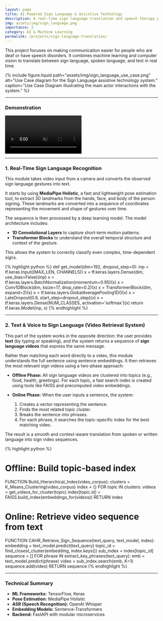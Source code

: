 ```yaml
---
layout: page
title: AI-Powered Sign Language & Assistive Technology
description: A real-time sign language translation and speech therapy platform.
img: assets/img/sign_language.png
importance: 2
category: AI & Machine Learning
permalink: /projects/sign-language-translation/
---
```


This project focuses on making communication easier for people who are deaf or have speech disorders. It combines machine learning and computer vision to translate between sign language, spoken language, and text in real time.

{% include figure.liquid
  path="assets/img/sign_language_use_case.png"
  alt="Use Case diagram for the Sign Language assistive technology system."
  caption="Use Case Diagram illustrating the main actor interactions with the system."
%}



---

### Demonstration

<video width="50%" controls muted loop playsinline>
  <source src="{{ '/assets/video/sign_language_demo.mp4' | relative_url }}" type="video/mp4">
  Your browser does not support the video tag.
</video>

---

### 1. Real-Time Sign Language Recognition

This module takes video input from a camera and converts the observed sign language gestures into text.

It starts by using **MediaPipe Holistic**, a fast and lightweight pose estimation tool, to extract 3D landmarks from the hands, face, and body of the person signing. These landmarks are converted into a sequence of coordinates representing the movement and shape of gestures over time.

The sequence is then processed by a deep learning model. The model architecture includes:

- **1D Convolutional Layers** to capture short-term motion patterns.
- **Transformer Blocks** to understand the overall temporal structure and context of the gesture.

This allows the system to correctly classify even complex, time-dependent signs.

{% highlight python %}
def get_model(dim=192, dropout_step=0):
    inp = tf.keras.Input((MAX_LEN, CHANNELS))
    x = tf.keras.layers.Dense(dim, use_bias=False)(inp)
    x = tf.keras.layers.BatchNormalization(momentum=0.95)(x)
    x = Conv1DBlock(dim, ksize=17, drop_rate=0.2)(x)
    x = TransformerBlock(dim, expand=2)(x)
    x = tf.keras.layers.GlobalAveragePooling1D()(x)
    x = LateDropout(0.8, start_step=dropout_step)(x)
    x = tf.keras.layers.Dense(NUM_CLASSES, activation='softmax')(x)
    return tf.keras.Model(inp, x)
{% endhighlight %}

---

### 2. Text & Voice to Sign Language (Video Retrieval System)

This part of the system works in the opposite direction: the user provides **text** (by typing or speaking), and the system returns a sequence of **sign language videos** that express the same message.

Rather than matching each word directly to a video, this module understands the full sentence using sentence embeddings. It then retrieves the most relevant sign videos using a two-phase approach:

- **Offline Phase:** All sign language videos are clustered into topics (e.g., food, health, greetings). For each topic, a fast search index is created using tools like FAISS and precomputed video embeddings.

- **Online Phase:** When the user inputs a sentence, the system:
  1. Creates a vector representing the sentence.
  2. Finds the most related topic cluster.
  3. Breaks the sentence into phrases.
  4. For each phrase, it searches the topic-specific index for the best matching video.

The result is a smooth and context-aware translation from spoken or written language into sign video sequences.

{% highlight python %}
# Offline: Build topic-based index
FUNCTION Build_Hierarchical_Index(video_corpus):
    clusters = K_Means_Clustering(video_corpus)
    index = {}
    FOR topic IN clusters:
        videos = get_videos_for_cluster(topic)
        index[topic.id] = FAISS.build_index(embeddings_for(videos))
    RETURN index

# Online: Retrieve video sequence from text
FUNCTION CAHR_Retrieve_Sign_Sequence(text_query, text_model, index):
    embedding = text_model.predict(text_query)
    topic_id = find_closest_cluster(embedding, index.keys())
    sub_index = index[topic_id]
    sequence = []
    FOR phrase IN extract_key_phrases(text_query):
        emb = text_model.predict(phrase)
        video = sub_index.search(emb, K=1)
        sequence.add(video)
    RETURN sequence
{% endhighlight %}

---

### Technical Summary

- **ML Frameworks:** TensorFlow, Keras  
- **Pose Estimation:** MediaPipe Holistic  
- **ASR (Speech Recognition):** OpenAI Whisper  
- **Embedding Models:** Sentence-Transformers  
- **Backend:** FastAPI with modular microservices  

